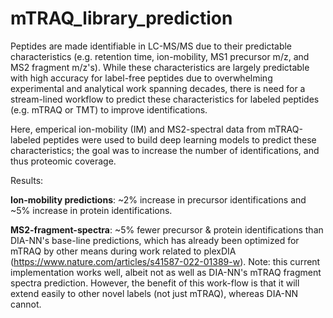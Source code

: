 # mTRAQ_library_prediction

Peptides are made identifiable in LC-MS/MS due to their predictable characteristics (e.g. retention time, ion-mobility, MS1 precursor m/z, and MS2 fragment m/z's). While these characteristics are largely predictable with high accuracy for label-free peptides due to overwhelming experimental and analytical work spanning decades, there is need for a stream-lined workflow to predict these characteristics for labeled peptides (e.g. mTRAQ or TMT) to improve identifications. 

Here, emperical ion-mobility (IM) and MS2-spectral data from mTRAQ-labeled peptides were used to build deep learning models to predict these characteristics; the goal was to increase the number of identifications, and thus proteomic coverage.

Results:

**Ion-mobility predictions**: ~2% increase in precursor identifications and ~5% increase in protein identifications.

**MS2-fragment-spectra**: ~5% fewer precursor & protein identifications than DIA-NN's base-line predictions, which has already been optimized for mTRAQ by other means during work related to plexDIA (https://www.nature.com/articles/s41587-022-01389-w). Note: this current implementation works well, albeit not as well as DIA-NN's mTRAQ fragment spectra prediction. However, the benefit of this work-flow is that it will extend easily to other novel labels (not just mTRAQ), whereas DIA-NN cannot.

